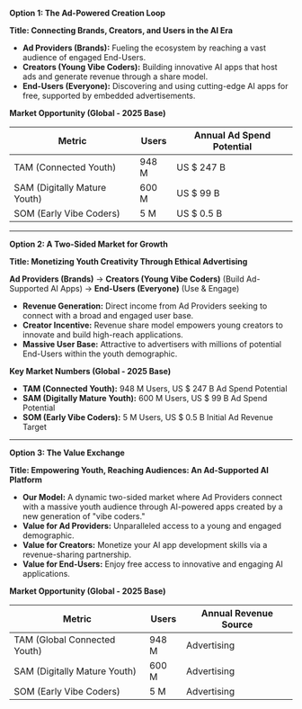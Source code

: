 **Option 1: The Ad-Powered Creation Loop**

**Title: Connecting Brands, Creators, and Users in the AI Era**

*   **Ad Providers (Brands):** Fueling the ecosystem by reaching a vast audience of engaged End-Users.
*   **Creators (Young Vibe Coders):** Building innovative AI apps that host ads and generate revenue through a share model.
*   **End-Users (Everyone):** Discovering and using cutting-edge AI apps for free, supported by embedded advertisements.

**Market Opportunity (Global - 2025 Base)**

| Metric | Users | Annual Ad Spend Potential |
|---|---|---|
| TAM (Connected Youth) | 948 M | US \$ 247 B |
| SAM (Digitally Mature Youth) | 600 M | US \$ 99 B |
| SOM (Early Vibe Coders) | 5 M | US \$ 0.5 B |

---

**Option 2: A Two-Sided Market for Growth**

**Title: Monetizing Youth Creativity Through Ethical Advertising**

**Ad Providers (Brands)** → **Creators (Young Vibe Coders)** (Build Ad-Supported AI Apps) → **End-Users (Everyone)** (Use & Engage)

*   **Revenue Generation:** Direct income from Ad Providers seeking to connect with a broad and engaged user base.
*   **Creator Incentive:** Revenue share model empowers young creators to innovate and build high-reach applications.
*   **Massive User Base:** Attractive to advertisers with millions of potential End-Users within the youth demographic.

**Key Market Numbers (Global - 2025 Base)**

*   **TAM (Connected Youth):** 948 M Users, US \$ 247 B Ad Spend Potential
*   **SAM (Digitally Mature Youth):** 600 M Users, US \$ 99 B Ad Spend Potential
*   **SOM (Early Vibe Coders):** 5 M Users, US \$ 0.5 B Initial Ad Revenue Target

---

**Option 3: The Value Exchange**

**Title: Empowering Youth, Reaching Audiences: An Ad-Supported AI Platform**

*   **Our Model:** A dynamic two-sided market where Ad Providers connect with a massive youth audience through AI-powered apps created by a new generation of "vibe coders."
*   **Value for Ad Providers:** Unparalleled access to a young and engaged demographic.
*   **Value for Creators:** Monetize your AI app development skills via a revenue-sharing partnership.
*   **Value for End-Users:** Enjoy free access to innovative and engaging AI applications.

**Market Opportunity (Global - 2025 Base)**

| Metric | Users | Annual Revenue Source |
|---|---|---|
| TAM (Global Connected Youth) | 948 M | Advertising |
| SAM (Digitally Mature Youth) | 600 M | Advertising |
| SOM (Early Vibe Coders) | 5 M | Advertising |